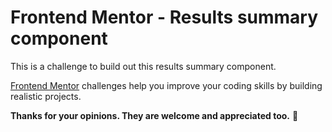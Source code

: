 # Frontend Mentor - Results summary component

This is a challenge to build out this results summary component.

[Frontend Mentor](https://www.frontendmentor.io) challenges help you improve your coding skills by building realistic projects.

**Thanks for your opinions. They are welcome and appreciated too.** 🚀